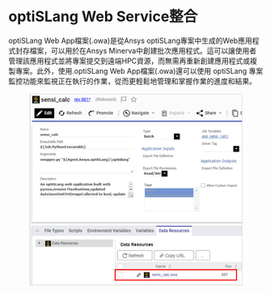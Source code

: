 # optiSLang Web Service整合

optiSLang Web App檔案(.owa)是從Ansys optiSLang專案中生成的Web應用程式封存檔案，可以用於在Ansys Minerva中創建批次應用程式。這可以讓使用者管理該應用程式並將專案提交到遠端HPC資源，而無需再重新創建應用程式或複製專案。此外，使用.optiSLang Web App檔案(.owa)還可以使用 optiSLang 專案監控功能來監視正在執行的作業，從而更輕鬆地管理和掌握作業的進度和結果。

<figure><img src="../../.gitbook/assets/image.png" alt=""><figcaption></figcaption></figure>
